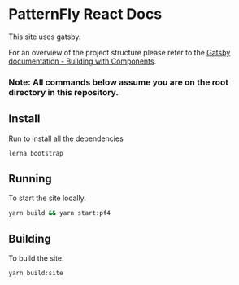 # PatternFly React Docs
This site uses gatsby.

For an overview of the project structure please refer to the [Gatsby documentation - Building with Components](https://www.gatsbyjs.org/docs/building-with-components/).



### Note: All commands below assume you are on the root directory in this repository.
## Install
Run to install all the dependencies
```sh
lerna bootstrap
```

## Running
To start the site locally.
```sh
yarn build && yarn start:pf4
```

## Building
To build the site.
```sh
yarn build:site
```
